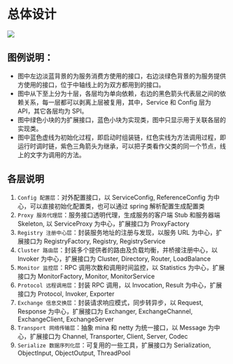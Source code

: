 # 总体设计
![](https://dubbo.apache.org/imgs/dev/dubbo-framework.jpg)
## 图例说明：
- 图中左边淡蓝背景的为服务消费方使用的接口，右边淡绿色背景的为服务提供方使用的接口，位于中轴线上的为双方都用到的接口。
- 图中从下至上分为十层，各层均为单向依赖，右边的黑色箭头代表层之间的依赖关系，每一层都可以剥离上层被复用，其中，Service 和 Config 层为 API，其它各层均为 SPI。
- 图中绿色小块的为扩展接口，蓝色小块为实现类，图中只显示用于关联各层的实现类。
- 图中蓝色虚线为初始化过程，即启动时组装链，红色实线为方法调用过程，即运行时调时链，紫色三角箭头为继承，可以把子类看作父类的同一个节点，线上的文字为调用的方法。

## 各层说明
1. `Config 配置层`：对外配置接口，以 ServiceConfig, ReferenceConfig 为中心，可以直接初始化配置类，也可以通过 spring 解析配置生成配置类
2. `Proxy 服务代理层`：服务接口透明代理，生成服务的客户端 Stub 和服务器端 Skeleton, 以 ServiceProxy 为中心，扩展接口为 ProxyFactory
3. `Registry 注册中心层`：封装服务地址的注册与发现，以服务 URL 为中心，扩展接口为 RegistryFactory, Registry, RegistryService
4. `Cluster 路由层`：封装多个提供者的路由及负载均衡，并桥接注册中心，以 Invoker 为中心，扩展接口为 Cluster, Directory, Router, LoadBalance
5. `Monitor 监控层`：RPC 调用次数和调用时间监控，以 Statistics 为中心，扩展接口为 MonitorFactory, Monitor, MonitorService
6. `Protocol 远程调用层`：封装 RPC 调用，以 Invocation, Result 为中心，扩展接口为 Protocol, Invoker, Exporter
7. `Exchange 信息交换层`：封装请求响应模式，同步转异步，以 Request, Response 为中心，扩展接口为 Exchanger, ExchangeChannel, ExchangeClient, ExchangeServer
8. `Transport 网络传输层`：抽象 mina 和 netty 为统一接口，以 Message 为中心，扩展接口为 Channel, Transporter, Client, Server, Codec
9. `Serialize 数据序列化层`：可复用的一些工具，扩展接口为 Serialization, ObjectInput, ObjectOutput, ThreadPool
